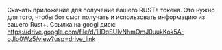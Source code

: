 Скачать приложение для получение вашего RUST+ токена.
Это нужно для того, чтобы бот смог получать и использовать информацию из вашего Rust+.
Ссылка на googl диск: https://drive.google.com/file/d/1ilDqSUlvNhmOmJ0uukKok5A-oJlo0Wz5/view?usp=drive_link
